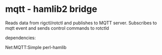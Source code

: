 # mqtt - hamlib2 bridge

Reads data from rigctl/rotctl and publishes to MQTT server.
Subscribes to mqtt event and sends control commands to rotctld

dependencies:

Net:MQTT:Simple
perl-hamlib
